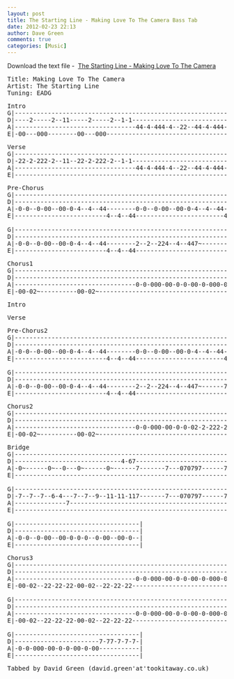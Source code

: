 ```yaml
---
layout: post
title: The Starting Line - Making Love To The Camera Bass Tab
date: 2012-02-23 22:13
author: Dave Green
comments: true
categories: [Music]
---
```

Download the text file -  [The Starting Line - Making Love To The Camera](http://tookitaway.co.uk/wp-content/uploads/2012/02/MLTTC.txt)

<!--more-->
<pre>Title: Making Love To The Camera
Artist: The Starting Line
Tuning: EADG</pre>
<pre>Intro
G|------------------------------------------------------------------|
D|----2-----2--11-----2-----2--1-1----------------------------------|
A|---------------------------------44-4-444-4--22--44-4-444-4--22---|
E|-00---000--------00---000-----------------------------------------|</pre>
<pre>Verse
G|------------------------------------------------------------------|
D|-22-2-222-2--11--22-2-222-2--1-1----------------------------------| x3
A|---------------------------------44-4-444-4--22--44-4-444-4--22---|
E|------------------------------------------------------------------|</pre>
<pre>Pre-Chorus
G|------------------------------------------------------------------|
D|------------------------------------------------------------------|
A|-0-0--0-00--00-0-4--4--44--------0-0--0-00--00-0-4--4--44---------|
E|-------------------------4--4--44------------------------44-4-4-4-|

G|----------------------------------------------------------|
D|----------------------------------------------------------|
A|-0-0--0-00--00-0-4--4--44--------2--2--224--4--447~-------|
E|-------------------------4--4--44-------------------------|</pre>
<pre>Chorus1
G|------------------------------------------------------------------|
D|------------------------------------------------------------------| x2
A|---------------------------------0-0-000-00-0-0-00-0-000-00-0-0-0-|
E|-00-02~----------00-02~-------------------------------------------|</pre>
<pre>Intro</pre>
<pre>Verse</pre>
<pre>Pre-Chorus2
G|------------------------------------------------------------------|
D|------------------------------------------------------------------|
A|-0-0--0-00--00-0-4--4--44--------0-0--0-00--00-0-4--4--44---------|
E|-------------------------4--4--44------------------------44-4-4-4-|

G|------------------------------------------------------------------|
D|------------------------------------------------------------------|
A|-0-0--0-00--00-0-4--4--44--------2--2--224--4--447~------7~-------|
E|-------------------------4--4--44---------------------------------|</pre>
<pre>Chorus2
G|------------------------------------------------------------------|
D|------------------------------------------------------------------| x2
A|---------------------------------0-0-000-00-0-0-02-2-222-22-2-2-2-|
E|-00-02~----------00-02~-------------------------------------------|</pre>
<pre>Bridge
G|------------------------------------------------------------------|
D|-----------------------------4-67---------------------------------|
A|-0~------0~--0---0~------0~------7-------7---070797------7--07079-|
E|------------------------------------------------------------------|

G|------------------------------------------------------------------|
D|-7--7--7--6-4---7--7--9--11-11-117-------7---070797------7--07079-|
A|--------------7---------------------------------------------------|
E|------------------------------------------------------------------|

G|----------------------------------|
D|----------------------------------|
A|-0-0--0-00--00-0-0-0--0-00--00-0--|
E|----------------------------------|</pre>
<pre>Chorus3
G|------------------------------------------------------------------|
D|------------------------------------------------------------------|
A|---------------------------------0-0-000-00-0-0-00-0-000-00-07090-|
E|-00-02--22-22-22-00-02--22-22-22----------------------------------|

G|------------------------------------------------------------------|
D|------------------------------------------------------------------|
A|---------------------------------0-0-000-00-0-0-00-0-000-00-0-0-0-|
E|-00-02--22-22-22-00-02--22-22-22----------------------------------|

G|----------------------------------|
D|-----------------------7-77-7-7-7-|
A|-0-0-000-00-0-0-00-0-00-----------|
E|----------------------------------|</pre>
<pre>Tabbed by David Green (david.green'at'tookitaway.co.uk)</pre>
